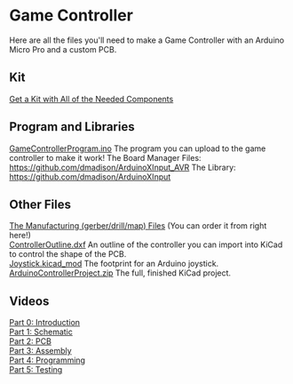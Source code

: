# Game Controller

Here are all the files you'll need to make a Game Controller with an Arduino Micro Pro and a custom PCB.

## Kit
[Get a Kit with All of the Needed Components](https://www.etsy.com/listing/1665100767/game-controller-kit)

## Program and Libraries
[GameControllerProgram.ino](GameControllerProgram.ino) The program you can upload to the game controller to make it work!
The Board Manager Files: https://github.com/dmadison/ArduinoXInput_AVR
The Library: https://github.com/dmadison/ArduinoXInput

## Other Files
[The Manufacturing (gerber/drill/map) Files](https://www.pcbway.com/project/shareproject/Game_Controller_with_Arduino_Pro_Micro_1b2bab55.html) (You can order it from right here!)  
[ControllerOutline.dxf](ControllerOutline.dxf) An outline of the controller you can import into KiCad to control the shape of the PCB.  
[Joystick.kicad_mod](Joystick.kicad_mod) The footprint for an Arduino joystick.  
[ArduinoControllerProject.zip](ArduinoControllerProject.zip) The full, finished KiCad project.  

## Videos
[Part 0: Introduction](https://youtu.be/F5YJWUsTRzw)  
[Part 1: Schematic](https://youtu.be/Mn7SgSvi2Fk)  
[Part 2: PCB]()  
[Part 3: Assembly]()  
[Part 4: Programming]()  
[Part 5: Testing]()  

